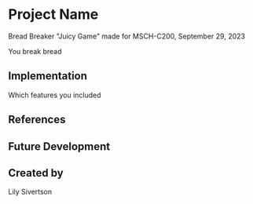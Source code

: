 # Project Name
Bread Breaker
"Juicy Game" made for MSCH-C200, September 29, 2023

You break bread 


## Implementation

Which features you included


## References


## Future Development


## Created by
Lily Sivertson
